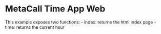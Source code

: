 # MetaCall Time App Web

This example exposes two functions:
    - index: returns the html index page
    - time: returns the current hour
